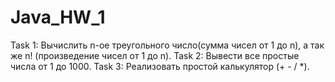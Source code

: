 # Java_HW_1

Task 1: Вычислить n-ое треугольного число(сумма чисел от 1 до n), а так же n! (произведение чисел от 1 до n).
Task 2: Вывести все простые числа от 1 до 1000.
Task 3: Реализовать простой калькулятор (+ - / *).

